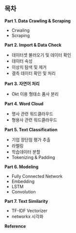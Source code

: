 ## 목차
<b> Part 1. Data Crawling & Scraping </b>
<br>
- Crwaling
- Scraping

<b> Part 2. Import & Data Check </b>

- 데이터셋 불러오기 및 데이터 확인
- 데이터 속성
- 이상치 탐색 및 제거
- 결측 데이터 확인 및 처리

<b> Part 3. 자연어 처리  </b>
- Okt 이용 형태소 품사 분리

<b> Part 4. Word Cloud  </b>
- 명사 관련 워드클라우드
- 형용사 관련 워드클라우드

<b> Part 5. Text Classification </b>
- 기업 장단점 평가 추출
- 라벨링
- 학습데이터 분할
- Tokenizing & Padding

<b> Part 6. Modeling </b>
- Fully Connected Network
- Embedding
- LSTM
- Convolution

<b> Part 7. Text Similarity </b>
- TF-IDF Vectorizer
- networkx 시각화
 
 
<b> Reference </b> <br>


